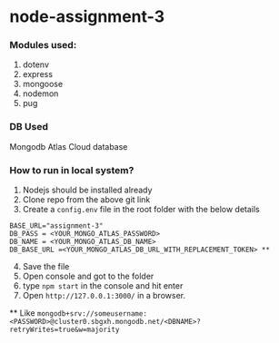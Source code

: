 # node-assignment-3

### Modules used: 
1. dotenv
2. express
3. mongoose
4. nodemon
5. pug

### DB Used
Mongodb Atlas Cloud database

### How to run in local system?

1. Nodejs should be installed already
2. Clone repo from the above git link
3. Create a ```config.env``` file in the root folder with the below details
```
BASE_URL="assignment-3"
DB_PASS = <YOUR_MONGO_ATLAS_PASSWORD>
DB_NAME = <YOUR_MONGO_ATLAS_DB_NAME>
DB_BASE_URL =<YOUR_MONGO_ATLAS_DB_URL_WITH_REPLACEMENT_TOKEN> **
```
4. Save the file
5. Open console and got to the folder
6. type ```npm start``` in the console and hit enter
7. Open ```http://127.0.0.1:3000/``` in a browser.

** Like ```mongodb+srv://someusername:<PASSWORD>@cluster0.sbgxh.mongodb.net/<DBNAME>?retryWrites=true&w=majority```
